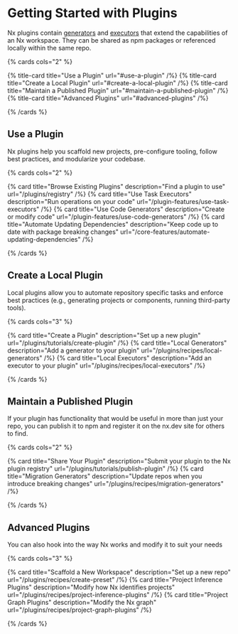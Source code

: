 # Getting Started with Plugins

Nx plugins contain [generators](/plugin-features/use-code-generators) and [executors](/plugin-features/use-task-executors) that extend the capabilities of an Nx workspace. They can be shared as npm packages or referenced locally within the same repo.

{% cards cols="2" %}

{% title-card title="Use a Plugin" url="#use-a-plugin" /%}
{% title-card title="Create a Local Plugin" url="#create-a-local-plugin" /%}
{% title-card title="Maintain a Published Plugin" url="#maintain-a-published-plugin" /%}
{% title-card title="Advanced Plugins" url="#advanced-plugins" /%}

{% /cards %}

## Use a Plugin

Nx plugins help you scaffold new projects, pre-configure tooling, follow best practices, and modularize your codebase.

{% cards cols="2" %}

{% card title="Browse Existing Plugins" description="Find a plugin to use" url="/plugins/registry" /%}
{% card title="Use Task Executors" description="Run operations on your code" url="/plugin-features/use-task-executors" /%}
{% card title="Use Code Generators" description="Create or modify code" url="/plugin-features/use-code-generators" /%}
{% card title="Automate Updating Dependencies" description="Keep code up to date with package breaking changes" url="/core-features/automate-updating-dependencies" /%}

{% /cards %}

## Create a Local Plugin

Local plugins allow you to automate repository specific tasks and enforce best practices (e.g., generating projects or components, running third-party tools).

{% cards cols="3" %}

{% card title="Create a Plugin" description="Set up a new plugin" url="/plugins/tutorials/create-plugin" /%}
{% card title="Local Generators" description="Add a generator to your plugin" url="/plugins/recipes/local-generators" /%}
{% card title="Local Executors" description="Add an executor to your plugin" url="/plugins/recipes/local-executors" /%}

{% /cards %}

## Maintain a Published Plugin

If your plugin has functionality that would be useful in more than just your repo, you can publish it to npm and register it on the nx.dev site for others to find.

{% cards cols="2" %}

{% card title="Share Your Plugin" description="Submit your plugin to the Nx plugin registry" url="/plugins/tutorials/publish-plugin" /%}
{% card title="Migration Generators" description="Update repos when you introduce breaking changes" url="/plugins/recipes/migration-generators" /%}

{% /cards %}

## Advanced Plugins

You can also hook into the way Nx works and modify it to suit your needs

{% cards cols="3" %}

{% card title="Scaffold a New Workspace" description="Set up a new repo" url="/plugins/recipes/create-preset" /%}
{% card title="Project Inference Plugins" description="Modify how Nx identifies projects" url="/plugins/recipes/project-inference-plugins" /%}
{% card title="Project Graph Plugins" description="Modify the Nx graph" url="/plugins/recipes/project-graph-plugins" /%}

{% /cards %}
